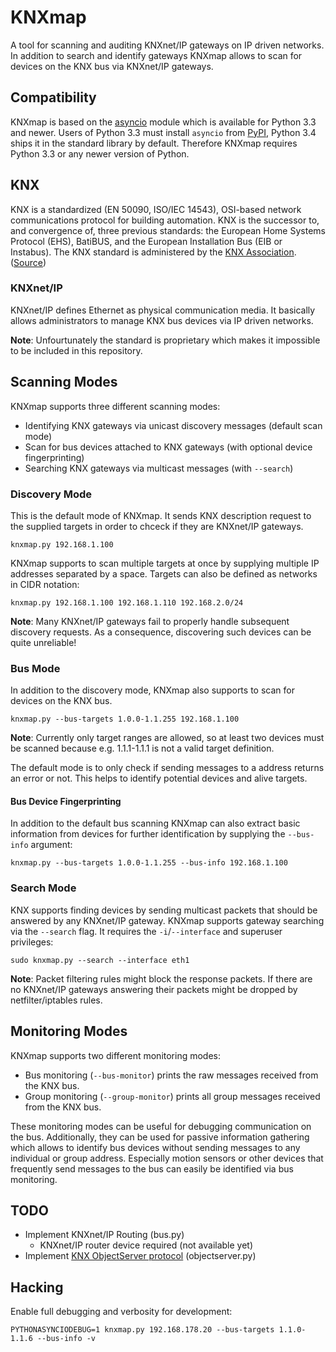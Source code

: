 # KNXmap

A tool for scanning and auditing KNXnet/IP gateways on IP driven networks. In addition to search and identify gateways KNXmap allows to scan for devices on the KNX bus via KNXnet/IP gateways.

## Compatibility

KNXmap is based on the [asyncio](https://docs.python.org/3/library/asyncio.html) module which is available for Python 3.3 and newer. Users of Python 3.3 must install `asyncio` from [PyPI](https://pypi.python.org/pypi), Python 3.4 ships it in the standard library by default. Therefore KNXmap requires Python 3.3 or any newer version of Python.

## KNX

KNX is a standardized (EN 50090, ISO/IEC 14543), OSI-based network communications protocol for building automation. KNX is the successor to, and convergence of, three previous standards: the European Home Systems Protocol (EHS), BatiBUS, and the European Installation Bus (EIB or Instabus). The KNX standard is administered by the [KNX Association](https://www.knx.org/knx-en/index.php). ([Source](https://en.wikipedia.org/wiki/KNX_\(standard\)))

### KNXnet/IP

KNXnet/IP defines Ethernet as physical communication media. It basically allows administrators to manage KNX bus devices via IP driven networks.

**Note**: Unfourtunately the standard is proprietary which makes it impossible to be included in this repository.

## Scanning Modes

KNXmap supports three different scanning modes:

* Identifying KNX gateways via unicast discovery messages (default scan mode)
* Scan for bus devices attached to KNX gateways (with optional device fingerprinting)
* Searching KNX gateways via multicast messages (with `--search`)

### Discovery Mode

This is the default mode of KNXmap. It sends KNX description request to the supplied targets in order to chceck if they are KNXnet/IP gateways.

```
knxmap.py 192.168.1.100
```

KNXmap supports to scan multiple targets at once by supplying multiple IP addresses separated by a space. Targets can also be defined as networks in CIDR notation:

```
knxmap.py 192.168.1.100 192.168.1.110 192.168.2.0/24
```

**Note**: Many KNXnet/IP gateways fail to properly handle subsequent discovery requests. As a consequence, discovering such devices can be quite unreliable!

### Bus Mode

In addition to the discovery mode, KNXmap also supports to scan for devices on the KNX bus.

```
knxmap.py --bus-targets 1.0.0-1.1.255 192.168.1.100
```

**Note**: Currently only target ranges are allowed, so at least two devices must be scanned because e.g. 1.1.1-1.1.1 is not a valid target definition.

The default mode is to only check if sending messages to a address returns an error or not. This helps to identify potential devices and alive targets.

#### Bus Device Fingerprinting

In addition to the default bus scanning KNXmap can also extract basic information from devices for further identification by supplying the `--bus-info` argument:

```
knxmap.py --bus-targets 1.0.0-1.1.255 --bus-info 192.168.1.100
```

### Search Mode

KNX supports finding devices by sending multicast packets that should be answered by any KNXnet/IP gateway. KNXmap supports gateway searching via the `--search` flag. It requires the `-i`/`--interface` and superuser privileges:

```
sudo knxmap.py --search --interface eth1
```

**Note**: Packet filtering rules might block the response packets. If there are no KNXnet/IP gateways answering their packets might be dropped by netfilter/iptables rules.

## Monitoring Modes

KNXmap supports two different monitoring modes:

* Bus monitoring (`--bus-monitor`) prints the raw messages received from the KNX bus.
* Group monitoring (`--group-monitor`) prints all group messages received from the KNX bus.

These monitoring modes can be useful for debugging communication on the bus. Additionally, they can be used for passive information gathering which allows to identify bus devices without sending messages to any individual or group address. Especially motion sensors or other devices that frequently send messages to the bus can easily be identified via bus monitoring.

## TODO
 
* Implement KNXnet/IP Routing (bus.py)
    * KNXnet/IP router device required (not available yet)
* Implement [KNX ObjectServer protocol](http://www.weinzierl.de/images/download/products/770/KNX_BAOS_Protocol.pdf) (objectserver.py)

## Hacking

Enable full debugging and verbosity for development:

```
PYTHONASYNCIODEBUG=1 knxmap.py 192.168.178.20 --bus-targets 1.1.0-1.1.6 --bus-info -v
```